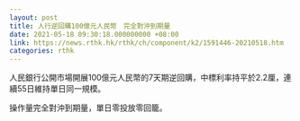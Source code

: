```yaml
---
layout: post
title: 人行逆回購100億元人民幣　完全對沖到期量
date: 2021-05-18 09:30:18.000000000 +08:00
link: https://news.rthk.hk/rthk/ch/component/k2/1591446-20210518.htm
categories: rthk
---
```


人民銀行公開市場開展100億元人民幣的7天期逆回購，中標利率持平於2.2厘，連續55日維持單日同一規模。

操作量完全對沖到期量，單日零投放零回籠。
